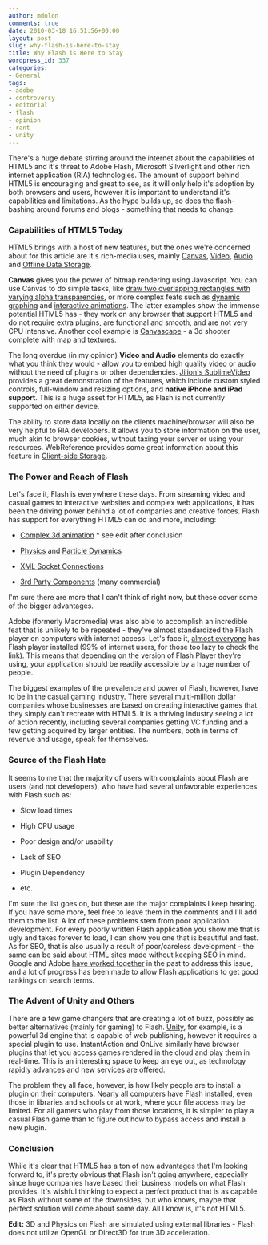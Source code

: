 ```yaml
---
author: mdolon
comments: true
date: 2010-03-18 16:51:56+00:00
layout: post
slug: why-flash-is-here-to-stay
title: Why Flash is Here to Stay
wordpress_id: 337
categories:
- General
tags:
- adobe
- controversy
- editorial
- flash
- opinion
- rant
- unity
---
```


There's a huge debate stirring around the internet about the capabilities of HTML5 and it's threat to Adobe Flash, Microsoft Silverlight and other rich internet application (RIA) technologies.  The amount of support behind HTML5 is encouraging and great to see, as it will only help it's adoption by both browsers and users, however it is important to understand it's capabilities and limitations.  As the hype builds up, so does the flash-bashing around forums and blogs - something that needs to change.



### Capabilities of HTML5 Today


HTML5 brings with a host of new features, but the ones we're concerned about for this article are it's rich-media uses, mainly [Canvas](https://developer.mozilla.org/en/Canvas_tutorial), [Video](http://www.whatwg.org/specs/web-apps/current-work/multipage/video.html#video), [Audio](http://www.whatwg.org/specs/web-apps/current-work/multipage/video.html#audio) and [Offline Data Storage](http://www.quirksmode.org/blog/archives/2009/06/html5_storage_t.html).

**Canvas** gives you the power of bitmap rendering using Javascript.  You can use Canvas to do simple tasks, like [draw two overlapping rectangles with varying alpha transparencies](https://developer.mozilla.org/@api/deki/files/2931/=simple_example_(1).html), or more complex feats such as [dynamic graphing](http://igrapher.com/) and [interactive animations](http://www.blobsallad.se/).  The latter examples show the immense potential HTML5 has - they work on any browser that support HTML5 and do not require extra plugins, are functional and smooth, and are not very CPU intensive.  Another cool example is [Canvascape](http://www.benjoffe.com/code/demos/canvascape/) - a 3d shooter complete with map and textures.

The long overdue (in my opinion) **Video and Audio** elements do exactly what you think they would - allow you to embed high quality video or audio without the need of plugins or other dependencies.  [Jilion's SublimeVideo](http://jilion.com/sublime/video) provides a great demonstration of the features, which include custom styled controls, full-window and resizing options, and **native iPhone and iPad support**.  This is a huge asset for HTML5, as Flash is not currently supported on either device.

The ability to store data locally on the clients machine/browser will also be very helpful to RIA developers.  It allows you to store information on the user, much akin to browser cookies, without taxing your server or using your resources.  WebReference provides some great information about this feature in [Client-side Storage](http://www.webreference.com/authoring/languages/html/HTML5-Client-Side/).



### The Power and Reach of Flash


Let's face it, Flash is everywhere these days.  From streaming video and casual games to interactive websites and complex web applications, it has been the driving power behind a lot of companies and creative forces.  Flash has support for everything HTML5 can do and more, including:




  * [Complex 3d animation](http://blog.papervision3d.org/) * see edit after conclusion


  * [Physics](http://www.box2d.org/) and [Particle Dynamics](http://flintparticles.org/examples)


  * [XML Socket Connections](http://www.kirupa.com/developer/flash8/php5sockets_flash8.htm)


  * [3rd Party Components](http://ntt.cc/2009/02/13/over-18-great-third-party-tools-for-adobe-flash-2.html) (many commercial)


I'm sure there are more that I can't think of right now, but these cover some of the bigger advantages.

Adobe (formerly Macromedia) was also able to accomplish an incredible feat that is unlikely to be repeated - they've almost standardized the Flash player on computers with internet access.  Let's face it, [almost everyone](https://www.adobe.com/products/player_census/flashplayer/) has Flash player installed (99% of internet users, for those too lazy to check the link).  This means that depending on the version of Flash Player they're using, your application should be readily accessible by a huge number of people.

The biggest examples of the prevalence and power of Flash, however, have to be in the casual gaming industry.  There several multi-million dollar companies whose businesses are based on creating interactive games that they simply can't recreate with HTML5.  It is a thriving industry seeing a lot of action recently, including several companies getting VC funding and a few getting acquired by larger entities.  The numbers, both in terms of revenue and usage, speak for themselves.



### Source of the Flash Hate


It seems to me that the majority of users with complaints about Flash are users (and not developers), who have had several unfavorable experiences with Flash such as:




  * Slow load times


  * High CPU usage


  * Poor design and/or usability


  * Lack of SEO


  * Plugin Dependency


  * etc.


I'm sure the list goes on, but these are the major complaints I keep hearing.  If you have some more, feel free to leave them in the comments and I'll add them to the list.  A lot of these problems stem from poor application development.  For every poorly written Flash application you show me that is ugly and takes forever to load, I can show you one that is beautiful and fast.  As for SEO, that is also usually a result of poor/careless development - the same can be said about HTML sites made without keeping SEO in mind.  Google and Adobe [have worked together](http://www.beussery.com/blog/index.php/2008/10/google-flash-seo/) in the past to address this issue, and a lot of progress has been made to allow Flash applications to get good rankings on search terms.



### The Advent of Unity and Others


There are a few game changers that are creating a lot of buzz, possibly as better alternatives (mainly for gaming) to Flash.  [Unity](http://www.beussery.com/blog/index.php/2008/10/google-flash-seo/), for example, is a powerful 3d engine that is capable of web publishing, however it requires a special plugin to use.  InstantAction and OnLive similarly have browser plugins that let you access games rendered in the cloud and play them in real-time.  This is an interesting space to keep an eye out, as technology rapidly advances and new services are offered.

The problem they all face, however, is how likely people are to install a plugin on their computers.  Nearly all computers have Flash installed, even those in libraries and schools or at work, where your file access may be limited.  For all gamers who play from those locations, it is simpler to play a casual Flash game than to figure out how to bypass access and install a new plugin.



### Conclusion


While it's clear that HTML5 has a ton of new advantages that I'm looking forward to, it's pretty obvious that Flash isn't going anywhere, especially since huge companies have based their business models on what Flash provides.  It's wishful thinking to expect a perfect product that is as capable as Flash without some of the downsides, but who knows, maybe that perfect solution will come about some day.  All I know is, it's not HTML5.



**Edit:** 3D and Physics on Flash are simulated using external libraries - Flash does not utilize OpenGL or Direct3D for true 3D acceleration.
